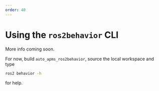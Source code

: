 ```yaml
---
order: 40
---
```

# Using the `ros2behavior` CLI

More info coming soon.

For now, build `auto_apms_ros2behavior`, source the local workspace and type

```bash
ros2 behavior -h
```

for help.
